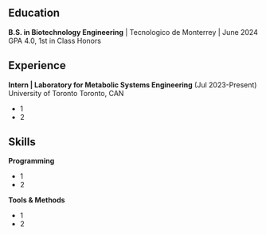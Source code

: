 ## Education
**B.S. in Biotechnology Engineering** | Tecnologico de Monterrey | June 2024
GPA 4.0, 1st in Class Honors

## Experience
**Intern | Laboratory for Metabolic Systems Engineering** (Jul 2023-Present)   
University of Toronto                                          Toronto, CAN
- 1
- 2

## Skills
**Programming**
- 1
- 2

**Tools & Methods**
- 1
- 2
